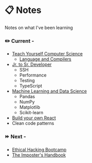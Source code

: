 # :clipboard: Notes
Notes on what I've been learning

### :pencil2: Current - 

* [Teach Yourself Computer Science](https://github.com/aTmb405/learn/tree/master/teachyourselfCS)
  * [Language and Compilers](https://github.com/aTmb405/learn/tree/master/teachyourselfCS/Language%20and%20Compilers)
* [Jr. to Sr. Developer](https://github.com/aTmb405/learn/tree/master/Jr%20to%20Sr%20Developer)
  * SSH
  * Performance
  * Testing
  * TypeScript
* [Machine Learning and Data Science](https://github.com/aTmb405/learn/tree/master/ML%20and%20Data%20Science)
  * Pandas
  * NumPy
  * Matplotlib
  * Scikit-learn
* [Build your own React](https://pomb.us/build-your-own-react/)
* Clean code patterns

### :fast_forward: Next - 

* [Ethical Hacking Bootcamp](https://academy.zerotomastery.io/p/complete-ethical-hacking-bootcamp-zero-to-mastery)
* [The Imposter's Handbook](https://bigmachine.io/products/the-imposters-handbook/)

